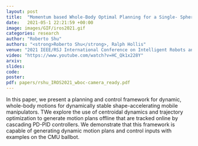 ```yaml
---
layout: post
title:  "Momentum based Whole-Body Optimal Planning for a Single- Spherical-Wheeled Balancing Mobile Manipulator"
date:   2021-05-1 22:21:59 +00:00
image: images/GIF/iros2021.gif
categories: research
author: "Roberto Shu"
authors: "<strong>Roberto Shu</strong>, Ralph Hollis"
venue: "2021 IEEE/RSJ International Conference on Intelligent Robots and Systems (IROS)"
video: "https://www.youtube.com/watch?v=HC_Qk1x228Y"
arxiv: 
slides: 
code: 
poster: 
pdf: papers/rshu_IROS2021_wboc-camera_ready.pdf
---
```


In this paper, we present a planning and control framework for dynamic, whole-body motions for dynamically stable shape-accelerating mobile manipulators. TWe explore the use of centroidal dynamics and trajectory optimization to generate motion plans offline that are tracked online by cascading PD-PID controllers. We demonstrate that this framework is capable of generating dynamic motion plans and control inputs with examples on the CMU ballbot.
